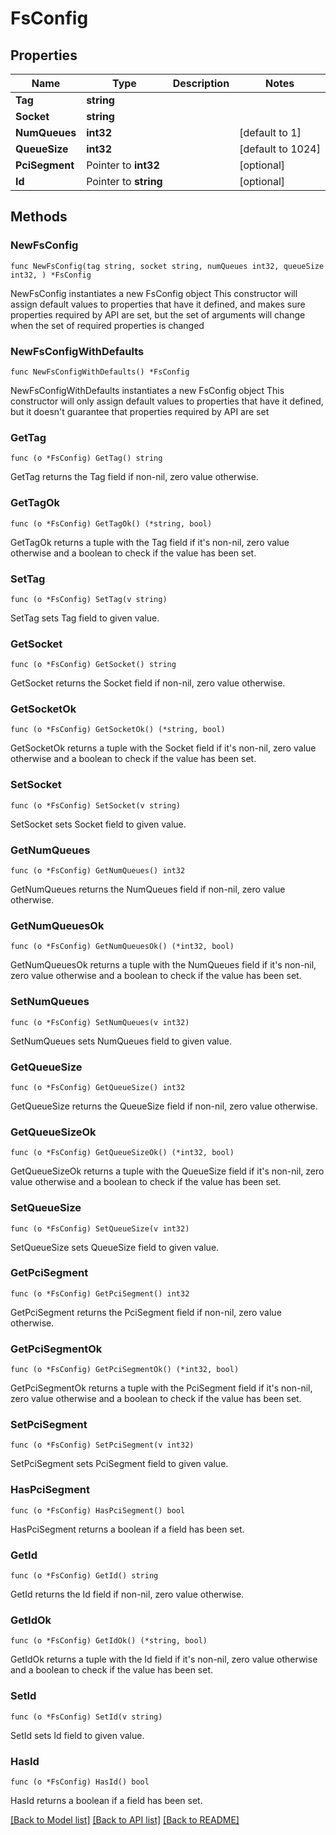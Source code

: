 # FsConfig

## Properties

Name | Type | Description | Notes
------------ | ------------- | ------------- | -------------
**Tag** | **string** |  |
**Socket** | **string** |  |
**NumQueues** | **int32** |  | [default to 1]
**QueueSize** | **int32** |  | [default to 1024]
**PciSegment** | Pointer to **int32** |  | [optional]
**Id** | Pointer to **string** |  | [optional]

## Methods

### NewFsConfig

`func NewFsConfig(tag string, socket string, numQueues int32, queueSize int32, ) *FsConfig`

NewFsConfig instantiates a new FsConfig object
This constructor will assign default values to properties that have it defined,
and makes sure properties required by API are set, but the set of arguments
will change when the set of required properties is changed

### NewFsConfigWithDefaults

`func NewFsConfigWithDefaults() *FsConfig`

NewFsConfigWithDefaults instantiates a new FsConfig object
This constructor will only assign default values to properties that have it defined,
but it doesn't guarantee that properties required by API are set

### GetTag

`func (o *FsConfig) GetTag() string`

GetTag returns the Tag field if non-nil, zero value otherwise.

### GetTagOk

`func (o *FsConfig) GetTagOk() (*string, bool)`

GetTagOk returns a tuple with the Tag field if it's non-nil, zero value otherwise
and a boolean to check if the value has been set.

### SetTag

`func (o *FsConfig) SetTag(v string)`

SetTag sets Tag field to given value.


### GetSocket

`func (o *FsConfig) GetSocket() string`

GetSocket returns the Socket field if non-nil, zero value otherwise.

### GetSocketOk

`func (o *FsConfig) GetSocketOk() (*string, bool)`

GetSocketOk returns a tuple with the Socket field if it's non-nil, zero value otherwise
and a boolean to check if the value has been set.

### SetSocket

`func (o *FsConfig) SetSocket(v string)`

SetSocket sets Socket field to given value.


### GetNumQueues

`func (o *FsConfig) GetNumQueues() int32`

GetNumQueues returns the NumQueues field if non-nil, zero value otherwise.

### GetNumQueuesOk

`func (o *FsConfig) GetNumQueuesOk() (*int32, bool)`

GetNumQueuesOk returns a tuple with the NumQueues field if it's non-nil, zero value otherwise
and a boolean to check if the value has been set.

### SetNumQueues

`func (o *FsConfig) SetNumQueues(v int32)`

SetNumQueues sets NumQueues field to given value.


### GetQueueSize

`func (o *FsConfig) GetQueueSize() int32`

GetQueueSize returns the QueueSize field if non-nil, zero value otherwise.

### GetQueueSizeOk

`func (o *FsConfig) GetQueueSizeOk() (*int32, bool)`

GetQueueSizeOk returns a tuple with the QueueSize field if it's non-nil, zero value otherwise
and a boolean to check if the value has been set.

### SetQueueSize

`func (o *FsConfig) SetQueueSize(v int32)`

SetQueueSize sets QueueSize field to given value.


### GetPciSegment

`func (o *FsConfig) GetPciSegment() int32`

GetPciSegment returns the PciSegment field if non-nil, zero value otherwise.

### GetPciSegmentOk

`func (o *FsConfig) GetPciSegmentOk() (*int32, bool)`

GetPciSegmentOk returns a tuple with the PciSegment field if it's non-nil, zero value otherwise
and a boolean to check if the value has been set.

### SetPciSegment

`func (o *FsConfig) SetPciSegment(v int32)`

SetPciSegment sets PciSegment field to given value.

### HasPciSegment

`func (o *FsConfig) HasPciSegment() bool`

HasPciSegment returns a boolean if a field has been set.

### GetId

`func (o *FsConfig) GetId() string`

GetId returns the Id field if non-nil, zero value otherwise.

### GetIdOk

`func (o *FsConfig) GetIdOk() (*string, bool)`

GetIdOk returns a tuple with the Id field if it's non-nil, zero value otherwise
and a boolean to check if the value has been set.

### SetId

`func (o *FsConfig) SetId(v string)`

SetId sets Id field to given value.

### HasId

`func (o *FsConfig) HasId() bool`

HasId returns a boolean if a field has been set.


[[Back to Model list]](../README.md#documentation-for-models) [[Back to API list]](../README.md#documentation-for-api-endpoints) [[Back to README]](../README.md)


